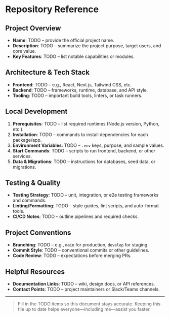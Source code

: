 # Repository Reference

## Project Overview
- **Name**: TODO – provide the official project name.
- **Description**: TODO – summarize the project purpose, target users, and core value.
- **Key Features**: TODO – list notable capabilities or modules.

## Architecture & Tech Stack
- **Frontend**: TODO – e.g., React, Next.js, Tailwind CSS, etc.
- **Backend**: TODO – frameworks, runtime, database, and API style.
- **Tooling**: TODO – important build tools, linters, or task runners.

## Local Development
1. **Prerequisites**: TODO – list required runtimes (Node.js version, Python, etc.).
2. **Installation**: TODO – commands to install dependencies for each package/app.
3. **Environment Variables**: TODO – `.env` keys, purpose, and sample values.
4. **Start Commands**: TODO – scripts to run frontend, backend, or other services.
5. **Data & Migrations**: TODO – instructions for databases, seed data, or migrations.

## Testing & Quality
- **Testing Strategy**: TODO – unit, integration, or e2e testing frameworks and commands.
- **Linting/Formatting**: TODO – style guides, lint scripts, and auto-format tools.
- **CI/CD Notes**: TODO – outline pipelines and required checks.

## Project Conventions
- **Branching**: TODO – e.g., `main` for production, `develop` for staging.
- **Commit Style**: TODO – conventional commits or other guidelines.
- **Code Review**: TODO – expectations before merging PRs.

## Helpful Resources
- **Documentation Links**: TODO – wiki, design docs, or API references.
- **Contact Points**: TODO – project maintainers or Slack/Teams channels.

---
> Fill in the TODO items so this document stays accurate. Keeping this file up to date helps everyone—including me—assist you faster.